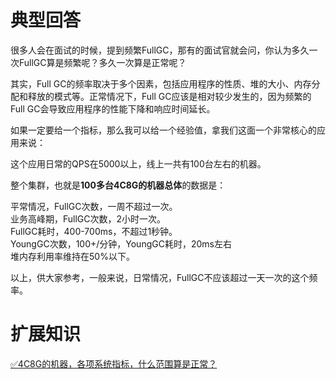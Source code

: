 # 典型回答
很多人会在面试的时候，提到频繁FullGC，那有的面试官就会问，你认为多久一次FullGC算是频繁呢？多久一次算是正常呢？

其实，Full GC的频率取决于多个因素，包括应用程序的性质、堆的大小、内存分配和释放的模式等。正常情况下，Full GC应该是相对较少发生的，因为频繁的Full GC会导致应用程序的性能下降和响应时间延长。

如果一定要给一个指标，那么我可以给一个经验值，拿我们这面一个非常核心的应用来说：

这个应用日常的QPS在5000以上，线上一共有100台左右的机器。

整个集群，也就是**100多台4C8G的机器总体**的数据是：

平常情况，FullGC次数，一周不超过一次。<br />业务高峰期，FullGC次数，2小时一次。<br />FullGC耗时，400-700ms，不超过1秒钟。<br />YoungGC次数，100+/分钟，YoungGC耗时，20ms左右<br />堆内存利用率维持在50%以下。


以上，供大家参考，一般来说，日常情况，FullGC不应该超过一天一次的这个频率。

# 扩展知识

[✅4C8G的机器，各项系统指标，什么范围算是正常？](https://www.yuque.com/hollis666/fo22bm/pt58t4z58614u4z0?view=doc_embed)
